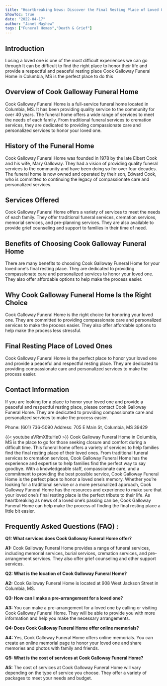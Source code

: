 ```yaml
---
title: "Heartbreaking News: Discover the Final Resting Place of Loved Ones at Cook Galloway Funeral Home in Columbia, MS"
ShowToc: true 
date: "2022-04-17"
author: "Janet Mayhew" 
tags: ["Funeral Homes","Death & Grief"]
---
```

## Introduction 

Losing a loved one is one of the most difficult experiences we can go through It can be difficult to find the right place to honor their life and provide a respectful and peaceful resting place Cook Galloway Funeral Home in Columbia, MS is the perfect place to do this 

## Overview of Cook Galloway Funeral Home

Cook Galloway Funeral Home is a full-service funeral home located in Columbia, MS. It has been providing quality service to the community for over 40 years. The funeral home offers a wide range of services to meet the needs of each family. From traditional funeral services to cremation services, they are dedicated to providing compassionate care and personalized services to honor your loved one. 

## History of the Funeral Home

Cook Galloway Funeral Home was founded in 1978 by the late Elbert Cook and his wife, Mary Galloway. They had a vision of providing quality funeral services to the community and have been doing so for over four decades. The funeral home is now owned and operated by their son, Edward Cook, who is committed to continuing the legacy of compassionate care and personalized services.

## Services Offered

Cook Galloway Funeral Home offers a variety of services to meet the needs of each family. They offer traditional funeral services, cremation services, memorial services, and pre-planning services. They are also available to provide grief counseling and support to families in their time of need. 

## Benefits of Choosing Cook Galloway Funeral Home

There are many benefits to choosing Cook Galloway Funeral Home for your loved one's final resting place. They are dedicated to providing compassionate care and personalized services to honor your loved one. They also offer affordable options to help make the process easier. 

## Why Cook Galloway Funeral Home Is the Right Choice

Cook Galloway Funeral Home is the right choice for honoring your loved one. They are committed to providing compassionate care and personalized services to make the process easier. They also offer affordable options to help make the process less stressful. 

## Final Resting Place of Loved Ones

Cook Galloway Funeral Home is the perfect place to honor your loved one and provide a peaceful and respectful resting place. They are dedicated to providing compassionate care and personalized services to make the process easier. 

## Contact Information

If you are looking for a place to honor your loved one and provide a peaceful and respectful resting place, please contact Cook Galloway Funeral Home. They are dedicated to providing compassionate care and personalized services to make the process easier. 

Phone: (601) 736-5090
Address: 705 E Main St, Columbia, MS 39429

{{< youtube aVRmX8tuHe0 >}} 
Cook Galloway Funeral Home in Columbia, MS is the place to go for those seeking closure and comfort during a difficult time. This funeral home offers a variety of services to help families find the final resting place of their loved ones. From traditional funeral services to cremation services, Cook Galloway Funeral Home has the experience and expertise to help families find the perfect way to say goodbye. With a knowledgeable staff, compassionate care, and a commitment to providing the best possible service, Cook Galloway Funeral Home is the perfect place to honor a loved one’s memory. Whether you’re looking for a traditional service or a more personalized approach, Cook Galloway Funeral Home has the resources and experience to make sure that your loved one’s final resting place is the perfect tribute to their life. As heartbreaking as news of a loved one’s passing can be, Cook Galloway Funeral Home can help make the process of finding the final resting place a little bit easier.

## Frequently Asked Questions (FAQ) :
**Q1: What services does Cook Galloway Funeral Home offer?**

**A1:** Cook Galloway Funeral Home provides a range of funeral services, including memorial services, burial services, cremation services, and pre-arrangement services. They also offer grief counseling and other support services.

**Q2: What is the location of Cook Galloway Funeral Home?**

**A2:** Cook Galloway Funeral Home is located at 908 West Jackson Street in Columbia, MS.

**Q3: How can I make a pre-arrangement for a loved one?**

**A3:** You can make a pre-arrangement for a loved one by calling or visiting Cook Galloway Funeral Home. They will be able to provide you with more information and help you make the necessary arrangements.

**Q4: Does Cook Galloway Funeral Home offer online memorials?**

**A4:** Yes, Cook Galloway Funeral Home offers online memorials. You can create an online memorial page to honor your loved one and share memories and photos with family and friends.

**Q5: What is the cost of services at Cook Galloway Funeral Home?**

**A5:** The cost of services at Cook Galloway Funeral Home will vary depending on the type of service you choose. They offer a variety of packages to meet your needs and budget.



